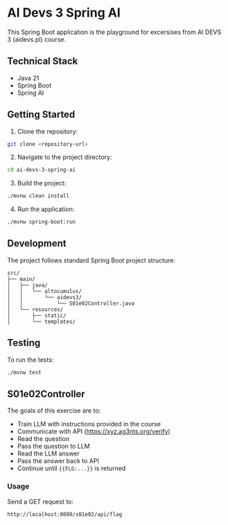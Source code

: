 # AI Devs 3 Spring AI

This Spring Boot application is the playground for excersises from AI DEVS 3 (aidevs.pl) course.

## Technical Stack

- Java 21
- Spring Boot
- Spring AI

## Getting Started

1. Clone the repository:
```bash
git clone <repository-url>
```

2. Navigate to the project directory:
```bash
cd ai-devs-3-spring-ai
```

3. Build the project:
```bash
./mvnw clean install
```

4. Run the application:
```bash
./mvnw spring-boot:run
```

## Development

The project follows standard Spring Boot project structure:
```
src/
├── main/
│   ├── java/
│   │   └── altocumulus/
│   │       └── aidevs3/
│   │           └── S01e02Controller.java
│   └── resources/
│       ├── static/
│       └── templates/
```

## Testing

To run the tests:
```bash
./mvnw test
```

## S01e02Controller

The goals of this exercise are to:
- Train LLM with instructions provided in the course
- Communicate with API (https://xyz.ag3nts.org/verify)
- Read the question
- Pass the question to LLM
- Read the LLM answer
- Pass the answer back to API
- Continue until `{{FLG:...}}` is returned

### Usage
Send a GET request to:
```
http://localhost:8080/s01e02/api/flag
```